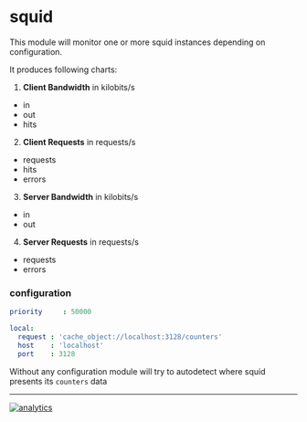 # squid

This module will monitor one or more squid instances depending on configuration.

It produces following charts:

1.  **Client Bandwidth** in kilobits/s

-   in
-   out
-   hits

2.  **Client Requests** in requests/s

-   requests
-   hits
-   errors

3.  **Server Bandwidth** in kilobits/s

-   in
-   out

4.  **Server Requests** in requests/s

-   requests
-   errors

### configuration

```yaml
priority     : 50000

local:
  request : 'cache_object://localhost:3128/counters'
  host    : 'localhost'
  port    : 3128
```

Without any configuration module will try to autodetect where squid presents its `counters` data

- - -

[![analytics](https://www.google-analytics.com/collect?v=1&aip=1&t=pageview&_s=1&ds=github&dr=https%3A%2F%2Fgithub.com%2Fnetdata%2Fnetdata&dl=https%3A%2F%2Fmy-netdata.io%2Fgithub%2Fcollectors%2Fpython.d.plugin%2Fsquid%2FREADME&_u=MAC~&cid=5792dfd7-8dc4-476b-af31-da2fdb9f93d2&tid=UA-64295674-3)]()
